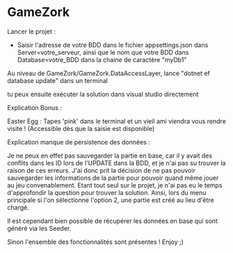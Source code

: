 # GameZork
Lancer le projet :
 - Saisir l'adresse de votre BDD dans le fichier appsettings.json dans Server=votre_serveur, 
ainsi que le nom que votre BDD dans Database=votre_BDD
dans la chaine de caractère "myDb1"

Au niveau de GameZork/GameZork.DataAccessLayer, lance "dotnet ef database update" dans un terminal 

tu peux ensuite exécuter la solution dans visual studio directement 

Explication Bonus :

Easter Egg : Tapes 'pink' dans le terminal et un vieil ami viendra vous rendre visite ! (Accessible dès que la saisie est disponible) 


Explication manque de persistence des données :

Je ne peux en effet pas sauvegarder la partie en base, car il y avait des conflits dans les ID lors de l'UPDATE dans la BDD, 
et je n'ai pas su trouver la raison de ces erreurs.
J'ai donc prit la décision de ne pas pouvoir sauvegarder les informations de la partie pour pouvoir quand même jouer au jeu convenablement.
Etant tout seul sur le projet, je n'ai pas eu le temps d'approfondir la question pour trouver la solution. 
Ainsi, lors du menu principale si l'on sélectionne l'option 2, une partie est créé au lieu d'être chargé.

Il est cependant bien possible de récupérer les données en base qui sont généré via les Seeder.

Sinon l'ensemble des fonctionnalités sont présentes ! Enjoy ;)
